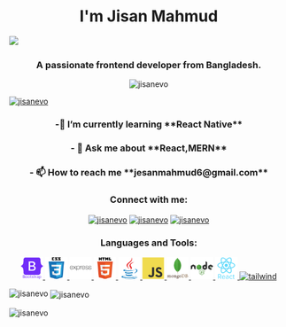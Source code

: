 <h1 align="center"> I'm Jisan Mahmud</h1>
<img src="https://i.postimg.cc/zBmb1fKt/b313a9-89ebec0c5f384c65a9551f0c1ec18ca9-mv2.gif"/>
<h3 align="center">A passionate frontend developer from Bangladesh.</h3>

<p align="center"> <img src="https://komarev.com/ghpvc/?username=jisanevo&label=Profile%20views&color=0e75b6&style=flat" alt="jisanevo" /> </p>

<p align="ceter"> <a href="https://twitter.com/jisanevo" target="blank"><img src="https://img.shields.io/twitter/follow/jisanevo?logo=twitter&style=for-the-badge" alt="jisanevo" /></a> </p>

 <h3 align="center"> -🌱 I’m currently learning **React Native**</h3>

<h3 align="center">- 💬 Ask me about **React,MERN**</h3>

<h3 align="center">- 📫 How to reach me **jesanmahmud6@gmail.com** </h3>

<h3 align="center">Connect with me:</h3>
<p align="center">
<a href="https://twitter.com/jisanevo" target="blank"><img align="center" src="https://raw.githubusercontent.com/rahuldkjain/github-profile-readme-generator/master/src/images/icons/Social/twitter.svg" alt="jisanevo" height="30" width="40" /></a>
<a href="https://linkedin.com/in/jisanevo" target="blank"><img align="center" src="https://raw.githubusercontent.com/rahuldkjain/github-profile-readme-generator/master/src/images/icons/Social/linked-in-alt.svg" alt="jisanevo" height="30" width="40" /></a>
<a href="https://fb.com/jisanevo" target="blank"><img align="center" src="https://raw.githubusercontent.com/rahuldkjain/github-profile-readme-generator/master/src/images/icons/Social/facebook.svg" alt="jisanevo" height="30" width="40" /></a>
</p>

<h3 align="center">Languages and Tools:</h3>
<p align="center"> <a href="https://getbootstrap.com" target="_blank" rel="noreferrer"> <img src="https://raw.githubusercontent.com/devicons/devicon/master/icons/bootstrap/bootstrap-plain-wordmark.svg" alt="bootstrap" width="40" height="40"/> </a> <a href="https://www.w3schools.com/css/" target="_blank" rel="noreferrer"> <img src="https://raw.githubusercontent.com/devicons/devicon/master/icons/css3/css3-original-wordmark.svg" alt="css3" width="40" height="40"/> </a> <a href="https://expressjs.com" target="_blank" rel="noreferrer"> <img src="https://raw.githubusercontent.com/devicons/devicon/master/icons/express/express-original-wordmark.svg" alt="express" width="40" height="40"/> </a> <a href="https://www.w3.org/html/" target="_blank" rel="noreferrer"> <img src="https://raw.githubusercontent.com/devicons/devicon/master/icons/html5/html5-original-wordmark.svg" alt="html5" width="40" height="40"/> </a> <a href="https://www.java.com" target="_blank" rel="noreferrer"> <img src="https://raw.githubusercontent.com/devicons/devicon/master/icons/java/java-original.svg" alt="java" width="40" height="40"/> </a> <a href="https://developer.mozilla.org/en-US/docs/Web/JavaScript" target="_blank" rel="noreferrer"> <img src="https://raw.githubusercontent.com/devicons/devicon/master/icons/javascript/javascript-original.svg" alt="javascript" width="40" height="40"/> </a> <a href="https://www.mongodb.com/" target="_blank" rel="noreferrer"> <img src="https://raw.githubusercontent.com/devicons/devicon/master/icons/mongodb/mongodb-original-wordmark.svg" alt="mongodb" width="40" height="40"/> </a> <a href="https://nodejs.org" target="_blank" rel="noreferrer"> <img src="https://raw.githubusercontent.com/devicons/devicon/master/icons/nodejs/nodejs-original-wordmark.svg" alt="nodejs" width="40" height="40"/> </a> <a href="https://reactjs.org/" target="_blank" rel="noreferrer"> <img src="https://raw.githubusercontent.com/devicons/devicon/master/icons/react/react-original-wordmark.svg" alt="react" width="40" height="40"/> </a> <a href="https://tailwindcss.com/" target="_blank" rel="noreferrer"> <img src="https://www.vectorlogo.zone/logos/tailwindcss/tailwindcss-icon.svg" alt="tailwind" width="40" height="40"/> </a> </p>

<p><img align="left" src="https://github-readme-stats.vercel.app/api/top-langs?username=jisanevo&show_icons=true&locale=en&layout=compact" alt="jisanevo" /></p>

<p>&nbsp;<img align="center" src="https://github-readme-stats.vercel.app/api?username=jisanevo&show_icons=true&locale=en" alt="jisanevo" /></p>

<p><img align="center" src="https://github-readme-streak-stats.herokuapp.com/?user=jisanevo&" alt="jisanevo" /></p>

